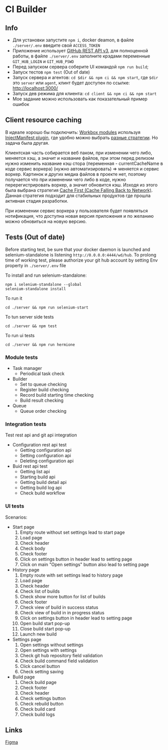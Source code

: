 # CI Builder

## Info

* Для установки запустите `npm i`, docker deamon, в файле `./server/.env` введите свой `ACCESS_TOKEN`
* Приложение использует [GitHub REST API v3](https://developer.github.com/v3/), для полноценной работы, в файле `./server/.env` заполните крэдами переменные `GIT_HUB_LOGIN` и `GIT_HUB_PSWD`
* Перед запуском сервера соберите UI командой `npm run build`;
* Запуск тестов `npm test` (Out of date)
* Запуск сервера и агентов: `cd $dir && npm ci && npm start`, где `$dir` это `server` или `agent`, клинт будет доступен по ссылке: [http://localhost:3000/](http://localhost:3000/)
* Запуск дев режима для клиента: `cd client && npm ci && npm start`
* Мое задание можно использовать как показательный пример ошибок

## Client resource caching

В идеале хорошо бы подключить: [Workbox modules](https://developers.google.com/web/tools/workbox/modules) используя [InjectManifest plugin](https://developers.google.com/web/tools/workbox/reference-docs/latest/module-workbox-webpack-plugin.InjectManifest), где удобно можно выбрать [разные стратегии](https://developers.google.com/web/tools/workbox/modules/workbox-strategies). Но задача была другая.


Клиентская часть собирается веб паком, при изменении чего либо, меняется хэш, а значит и название файлов, при этом перед релизом нужно изменить название кэш стора (переменная - currentCacheName в коде сервис воркера) (нужно автоматизировать) => меняется и сервис воркер. Картинок и других медиа файлов в проекте нет, поэтому получается что при изменении чего либо в коде, нужно перерегистрировать воркер, а значит обновится кэш. Изходя из этого была выбрана стратегия [Cache First (Cache Falling Back to Network)](https://developers.google.com/web/tools/workbox/modules/workbox-strategies#cache_first_cache_falling_back_to_network). Данная стратегия подходит для стабильных продуктов где прошла активная стадия разработки.

При изменении сервис воркера у пользователя будет появляться нотификация, что доступна новая версия приложения и по желанию можно обновиться на новую версию.

## Tests (Out of date)

Before starting test, be sure that your docker daemon is launched and selenium-standalone is listening `http://0.0.0.0:4444/wd/hub`.
To prolong time of working test, please authorize your git hub account by setting Env property in `./server/.env` file

To install and run selenium-standalone:

    npm i selenium-standalone --global
    selenium-standalone install

To run it

    cd ./server && npm run selenium-start

To tun server side tests

    cd ./server && npm test

To run ui tests

    cd ./server && npm run hermione

### Module tests

* Task manager
    * Periodical task check
* Builder
    * Set to queue checking
    * Register build checking
    * Record build starting time checking
    * Build result checking
* Queue
    * Queue order checking

### Integration tests

Test rest api and git api integration

* Configuration rest api test
    * Getting configuration api
    * Setting configuration api
    * Deleting configuration api
* Buid rest api test
    * Getting list api
    * Starting build api
    * Getting build detail api
    * Getting build log api
    * Check build workflow

### UI tests

Scenarios:

* Start page
    1. Empty route without set settings lead to start page
    2. Load page
    3. Check header
    4. Check body
    5. Check footer
    6. Click on settings button in header lead to setting page
    7. Click on main "Open settings" button also lead to setting page
* History page
    1. Empty route with set settings lead to history page
    2. Load page
    3. Check header
    4. Check list of builds
    5. Check show more button for list of builds
    6. Check footer
    7. Check view of build in success status
    8. Check view of build in in progress status
    9. Click on settings button in header lead to setting page
    10. Open build start pop-up
    11. Close build start pop-up
    12. Launch new build
* Settings page
    1. Open settings without settings
    2. Open settings with settings
    3. Check git hub repository field validation
    4. Check build command field validation
    5. Click cancel button
    6. Check setting saving
* Build page
    1. Check build page
    2. Check footer
    3. Check header
    4. Check settings button
    5. Check rebuild button
    6. Check build card
    7. Check build logs

## Links
[Figma](https://www.figma.com/file/vA6BJJ3AiWar3Q3bq30eyG/SHRI-homework-specification)